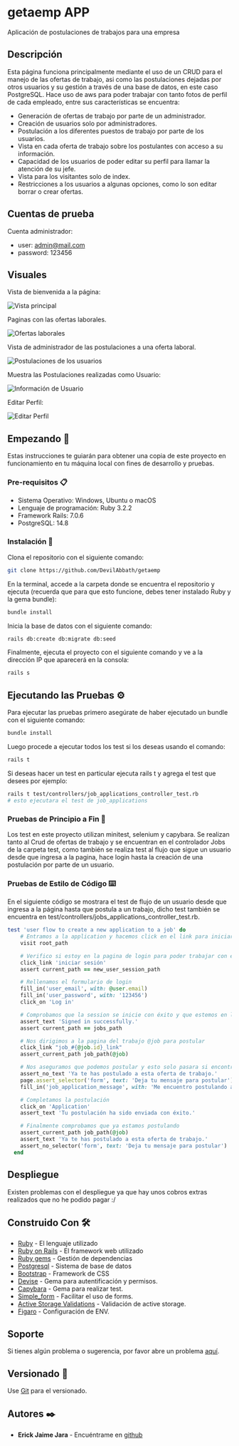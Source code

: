 # getaemp APP

Aplicación de postulaciones de trabajos para una empresa

## Descripción

Esta página funciona principalmente mediante el uso de un CRUD para el manejo de las ofertas de trabajo, asi como las postulaciones dejadas por otros usuarios y su gestión a través de una base de datos, en este caso PostgreSQL. Hace uso de aws para poder trabajar con tanto fotos de perfil de cada empleado, entre sus características se encuentra:

- Generación de ofertas de trabajo por parte de un administrador.
- Creación de usuarios solo por administradores.
- Postulación a los diferentes puestos de trabajo por parte de los usuarios.
- Vista en cada oferta de trabajo sobre los postulantes con acceso a su información.
- Capacidad de los usuarios de poder editar su perfil para llamar la atención de su jefe.
- Vista para los visitantes solo de index.
- Restricciones a los usuarios a algunas opciones, como lo son editar borrar o crear ofertas.

## Cuentas de prueba

Cuenta administrador:

- user: admin@mail.com
- password: 123456


## Visuales

Vista de bienvenida a la página:

![Vista principal](/public/prt2.png)

Paginas con las ofertas laborales.

![Ofertas laborales](/public/prt1.png)

Vista de administrador de las postulaciones a una oferta laboral.

![Postulaciones de los usuarios](/public/prt3.png)

Muestra las Postulaciones realizadas como Usuario:

![Información de Usuario](/public/prt4.png)

Editar Perfil:

![Editar Perfil](/public/prt6.png)

## Empezando 🚀

Estas instrucciones te guiarán para obtener una copia de este proyecto en funcionamiento en tu máquina local con fines de desarrollo y pruebas.

### Pre-requisitos 📋

- Sistema Operativo: Windows, Ubuntu o macOS
- Lenguaje de programación: Ruby 3.2.2
- Framework Rails: 7.0.6
- PostgreSQL: 14.8

### Instalación 🔧

Clona el repositorio con el siguiente comando:

```bash
git clone https://github.com/DevilAbbath/getaemp
```

En la terminal, accede a la carpeta donde se encuentra el repositorio y ejecuta (recuerda que para que esto funcione, debes tener instalado Ruby y la gema bundle):

```bash
bundle install
```

Inicia la base de datos con el siguiente comando:

```bash
rails db:create db:migrate db:seed
```

Finalmente, ejecuta el proyecto con el siguiente comando y ve a la dirección IP que aparecerá en la consola:

```bash
rails s
```

## Ejecutando las Pruebas ⚙️

Para ejecutar las pruebas primero asegúrate de haber ejecutado un bundle con el siguiente comando:

```bash
bundle install
```

Luego procede a ejecutar todos los test si los deseas usando el comando:

```bash
rails t
```

Si deseas hacer un test en particular ejecuta rails t y agrega el test que desees por ejemplo:

```bash
rails t test/controllers/job_applications_controller_test.rb 
# esto ejecutara el test de job_applications 
```

### Pruebas de Principio a Fin 🔩

Los test en este proyecto utilizan minitest, selenium y capybara. Se realizan tanto al Crud de ofertas de trabajo y se encuentran en el controlador Jobs de la carpeta test, como también se realiza test al flujo que sigue un usuario desde que ingresa a la pagina, hace login hasta la creación de una postulación por parte de un usuario.

### Pruebas de Estilo de Código ⌨️

En el siguiente código se mostrara el test de flujo de un usuario desde que ingresa a la página hasta que postula a un trabajo, dicho test también se encuentra en test/controllers/jobs_applications_controller_test.rb.

```ruby
test 'user flow to create a new application to a job' do
    # Entramos a la application y hacemos click en el link para iniciar session
    visit root_path

    # Verifico si estoy en la pagina de login para poder trabajar con el formulario
    click_link 'iniciar sesión'
    assert current_path == new_user_session_path

    # Rellenamos el formulario de login
    fill_in('user_email', with: @user.email)
    fill_in('user_password', with: '123456')
    click_on 'Log in'

    # Comprobamos que la session se inicie con éxito y que estemos en la paginas de jobs
    assert_text 'Signed in successfully.'
    assert current_path == jobs_path

    # Nos dirigimos a la pagina del trabajo @job para postular
    click_link "job_#{@job.id}_link"
    assert_current_path job_path(@job)

    # Nos aseguramos que podemos postular y esto solo pasara si encontramos la form
    assert_no_text 'Ya te has postulado a esta oferta de trabajo.'
    page.assert_selector('form', text: 'Deja tu mensaje para postular')
    fill_in('job_application_message', with: 'Me encuentro postulando a esta nueva oportunidad laboral')

    # Completamos la postulación
    click_on 'Application'
    assert_text 'Tu postulación ha sido enviada con éxito.'

    # Finalmente comprobamos que ya estamos postulando
    assert_current_path job_path(@job)
    assert_text 'Ya te has postulado a esta oferta de trabajo.'
    assert_no_selector('form', text: 'Deja tu mensaje para postular')
  end
```

## Despliegue

Existen problemas con el despliegue ya que hay unos cobros extras realizados que no he podido pagar :/


## Construido Con 🛠️

- [Ruby](https://www.ruby-lang.org/es/) - El lenguaje utilizado
- [Ruby on Rails](https://rubyonrails.org) - El framework web utilizado
- [Ruby gems](https://rubygems.org) - Gestión de dependencias
- [Postgresql](https://www.postgresql.org) - Sistema de base de datos
- [Bootstrap](https://getbootstrap.com/) - Framework de CSS
- [Devise](https://github.com/heartcombo/devise) - Gema para autentificación y permisos.
- [Capybara](https://github.com/teamcapybara/capybara) - Gema para realizar test.
- [Simple_form](https://github.com/heartcombo/simple_form) - Facilitar el uso de forms.
- [Active Storage Validations](https://github.com/igorkasyanchuk/active_storage_validations) - Validación de active storage.
- [Figaro](https://github.com/laserlemon/figaro) - Configuración de ENV.

## Soporte

Si tienes algún problema o sugerencia, por favor abre un problema [aquí](https://github.com/DevilAbbath/getaemp/issues).

## Versionado 📌

Use [Git](https://git-scm.com) para el versionado.

## Autores ✒️

- **Erick Jaime Jara** - Encuéntrame en [github](https://github.com/DevilAbbath)
